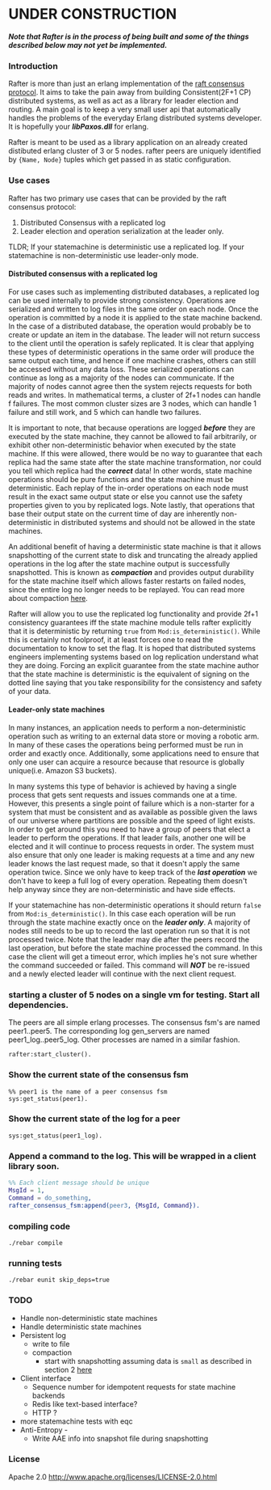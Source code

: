 # UNDER CONSTRUCTION

***Note that Rafter is in the process of being built and some of the things described below may not yet be implemented.***

### Introduction
Rafter is more than just an erlang implementation of the [raft consensus protocol](https://ramcloud.stanford.edu/wiki/download/attachments/11370504/raft.pdf). It aims to take the pain away from building Consistent(2F+1 CP) distributed systems, as well as act as a library for leader election and routing. A main goal is to keep a very small user api that automatically handles the problems of the everyday Erlang distributed systems developer. It is hopefully your ***libPaxos.dll*** for erlang.

Rafter is meant to be used as a library application on an already created distibuted erlang cluster of 3 or 5 nodes. rafter peers are uniquely identified by ```{Name, Node}``` tuples which get passed in as static configuration. 

### Use cases
Rafter has two primary use cases that can be provided by the raft consensus protocol:
  
 1. Distributed Consensus with a replicated log 
 2. Leader election and operation serialization at the leader only.

TLDR; If your statemachine is deterministic use a replicated log. If your statemachine is non-deterministic use leader-only mode.

#### Distributed consensus with a replicated log
For use cases such as implementing distributed databases, a replicated log can be used internally to provide strong consistency. Operations are serialized and written to log files in the same order on each node. Once the operation is committed by a node it is applied to the state machine backend. In the case of a distributed database, the operation would probably be to create or update an item in the database. The leader will not return success to the client until the operation is safely replicated. It is clear that applying these types of deterministic operations in the same order will produce the same output each time, and hence if one machine crashes, others can still be accessed without any data loss. These serialized operations can continue as long as a majority of the nodes can communicate. If the majority of nodes cannot agree then the system rejects requests for both reads and writes. In mathematical terms, a cluster of 2f+1 nodes can handle f failures. The most common cluster sizes are 3 nodes, which can handle 1 failure and still work, and 5 which can handle two failures.

It is important to note, that because operations are logged ***before*** they are executed by the state machine, they cannot be allowed to fail arbitrarily, or exhibit other non-deterministic behavior when executed by the state machine. If this were allowed, there would be no way to guarantee that each replica had the same state after the state machine transformation, nor could you tell which replica had the ***correct*** data! In other words, state machine operations should be pure functions and the state machine must be deterministic. Each replay of the in-order operations on each node must result in the exact same output state or else you cannot use the safety properties given to you by replicated logs. Note lastly, that operations that base their output state on the current time of day are inherently non-deterministic in distributed systems and should not be allowed in the state machines.

An additional benefit of having a deterministic state machine is that it allows snapshotting of the current state to disk and truncating the already applied operations in the log after the state machine output is successfully snapshotted. This is known as ***compaction*** and provides output durability for the state machine itself which allows faster restarts on failed nodes, since the entire log no longer needs to be replayed. You can read more about compaction [here](https://ramcloud.stanford.edu/wiki/download/attachments/12386595/compaction.pdf?version=1&modificationDate=1367123151531).

Rafter will allow you to use the replicated log functionality and provide 2f+1 consistency guarantees iff the state machine module tells rafter explicitly that it is deterministic by returning ```true``` from ```Mod:is_deterministic()```. While this is certainly not foolproof, it at least forces one to read the documentation to know to set the flag. It is hoped that distributed systems engineers implementing systems based on log replication understand what they are doing. Forcing an explicit guarantee from the state machine author that the state machine is deterministic is the equivalent of signing on the dotted line saying that you take responsibility for the consistency and safety of your data.

#### Leader-only state machines
In many instances, an application needs to perform a non-deterministic operation such as writing to an external data store or moving a robotic arm. In many of these cases the operations being performed must be run in order and exactly once. Additionally, some applications need to ensure that only one user can acquire a resource because that resource is globally unique(i.e. Amazon S3 buckets).

In many systems this type of behavior is achieved by having a single process that gets sent requests and issues commands one at a time. However, this presents a single point of failure which is a non-starter for a system that must be consistent and as available as possible given the laws of our universe where partitions are possible and the speed of light exists. In order to get around this you need to have a group of peers that elect a leader to perform the operations. If that leader fails, another one will be elected and it will continue to process requests in order. The system must also ensure that only one leader is making requests at a time and any new leader knows the last request made, so that it doesn't apply the same operation twice. Since we only have to keep track of the ***last operation*** we don't have to keep a full log of every operation. Repeating them doesn't help anyway since they are non-deterministic and have side effects.

If your statemachine has non-deterministic operations it should return ```false``` from ```Mod:is_deterministic()```. In this case each operation will be run through the state machine exactly once on the ***leader only***. A majority of nodes still needs to be up to record the last operation run so that it is not processed twice. Note that the leader may die after the peers record the last operation, but before the state machine processed the command. In this case the client will get a timeout error, which implies he's not sure whether the command succeeded or failed. This command will ***NOT*** be re-issued and a newly elected leader will continue with the next client request.

### starting a cluster of 5 nodes on a single vm for testing. Start all dependencies.
The peers are all simple erlang processes. The consensus fsm's are named peer1..peer5.
The corresponding log gen_servers are named peer1_log..peer5_log. Other processes are named in a similar fashion.

    rafter:start_cluster().
    
### Show the current state of the consensus fsm

    %% peer1 is the name of a peer consensus fsm
    sys:get_status(peer1).  

### Show the current state of the log for a peer
    
    sys:get_status(peer1_log).

### Append a command to the log. This will be wrapped in a client library soon.

   ```erlang
   %% Each client message should be unique
   MsgId = 1,
   Command = do_something,
   rafter_consensus_fsm:append(peer3, {MsgId, Command}).
   ```

### compiling code

    ./rebar compile

### running tests

    ./rebar eunit skip_deps=true

### TODO

 * Handle non-deterministic state machines
 * Handle deterministic state machines
 * Persistent log
    * write to file
    * compaction
      * start with snapshotting assuming data is ```small``` as described in section 2 [here](https://ramcloud.stanford.edu/wiki/download/attachments/12386595/compaction.pdf?version=1&modificationDate=1367123151531)
 * Client interface
   * Sequence number for idempotent requests for state machine backends
   * Redis like text-based interface?
   * HTTP ?
 * more statemachine tests with eqc
 * Anti-Entropy - 
   * Write AAE info into snapshot file during snapshotting

### License

Apache 2.0
http://www.apache.org/licenses/LICENSE-2.0.html
